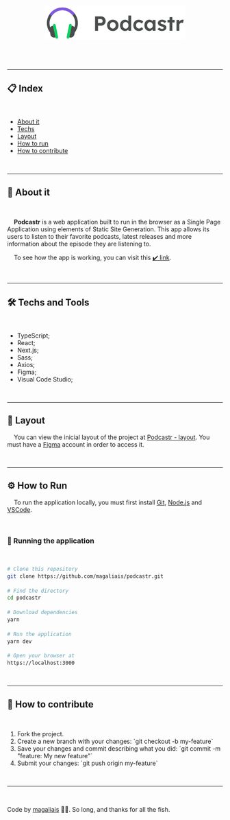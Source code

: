 <h1 align="center">
    <img src="./public/logo.svg">
</h1>

<h2 align="center">
    <!-- <img src="./README/header.png" alt="preview"> -->
    <!-- Imagem demonstrativa -->
</h2>

<br>

---

<h2>📋 Index</h2>

<br>

<ul>
    <li><a href="#about">About it</a></li>
    <li><a href="#techs">Techs</a></li>    <!-- -->
    <li><a href="#layout">Layout</a></li>    <!-- -->
    <li><a href="#run">How to run</a></li>    <!-- -->
    <li><a href="#contribute">How to contribute</a></li>    <!-- -->
</ul>

<br>

---

<h2 id="about">📖 About it</h2>

<br>

<p>
    &nbsp;&nbsp;&nbsp;&nbsp;<strong>Podcastr</strong> is a web application built to run in the browser as a Single Page Application using elements of Static Site Generation. This app allows its users to listen to their favorite podcasts, latest releases and more information about the episode they are listening to. 
</p>
<p>
    &nbsp;&nbsp;&nbsp;&nbsp;To see how the app is working, you can visit this <a href="https://magaliais-podcastr.vercel.app" target="_blank">✔️ link</a>.
</p>

<br>

---

<h2 id="techs">🛠 Techs and Tools</h2>

<br>

* TypeScript;
* React;
* Next.js;
* Sass;
* Axios;
* Figma;
* Visual Code Studio;

<br>

---

<h2 id="layout">🔖 Layout</h2>

&nbsp;&nbsp;&nbsp;&nbsp;You can view the inicial layout of the project at <a href="https://www.figma.com/file/Ms90voSxe4doh0zmKVn9Wl/Podcastr-(Copy)" target="_blank">Podcastr - layout</a>. You must have a <a href="https://www.figma.com/" target="_blank">Figma</a> account in order to access it.

<br>

---

<h2 id="run">⚙️ How to Run</h2>

&nbsp;&nbsp;&nbsp;&nbsp;To run the application locally, you must first install <a href="https://git-scm.com" target="_blank">Git</a>, <a href="https://nodejs.org/en/" target="_blank">Node.js</a> and <a href="https://code.visualstudio.com/" target="_blank">VSCode</a>.

<br>

<h3>🧭 Running the application</h3>

<br>

```bash
# Clone this repository
git clone https://github.com/magaliais/podcastr.git

# Find the directory
cd podcastr

# Download dependencies
yarn

# Run the application
yarn dev

# Open your browser at
https://localhost:3000
```

<br>

---

<h2 id="contribute">💪 How to contribute</h2>

<br>

<ol>
    <li>Fork the project.</li>
    <li>Create a new branch with your changes: `git checkout -b my-feature`</li>
    <li>Save your changes and commit describing what you did: `git commit -m "feature: My new feature"`</li>
    <li>Submit your changes: `git push origin my-feature`</li>
</ol>

<br>

---

<br>

Code by <a href="https://www.github.com/magaliais">magaliais</a> 👨‍💻. So long, and thanks for all the fish.
